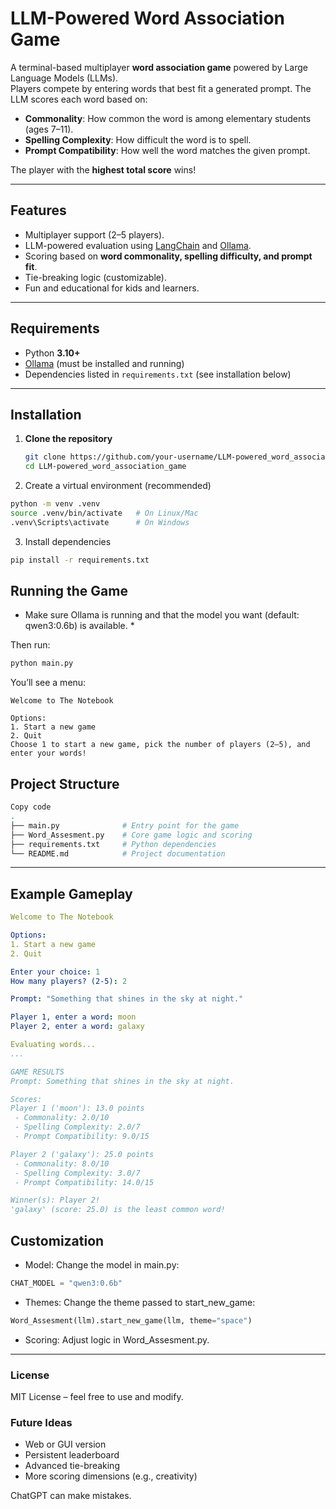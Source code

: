 # LLM-Powered Word Association Game

A terminal-based multiplayer **word association game** powered by Large Language Models (LLMs).  
Players compete by entering words that best fit a generated prompt. The LLM scores each word based on:

- **Commonality**: How common the word is among elementary students (ages 7–11).  
- **Spelling Complexity**: How difficult the word is to spell.  
- **Prompt Compatibility**: How well the word matches the given prompt.  

The player with the **highest total score** wins!

---

## Features
- Multiplayer support (2–5 players).  
- LLM-powered evaluation using [LangChain](https://www.langchain.com/) and [Ollama](https://ollama.ai/).  
- Scoring based on **word commonality, spelling difficulty, and prompt fit**.  
- Tie-breaking logic (customizable).  
- Fun and educational for kids and learners.  

---

## Requirements

- Python **3.10+**
- [Ollama](https://ollama.ai/) (must be installed and running)
- Dependencies listed in `requirements.txt` (see installation below)

---

## Installation

1. **Clone the repository**
   ```bash
   git clone https://github.com/your-username/LLM-powered_word_association_game.git
   cd LLM-powered_word_association_game
   ```
2. Create a virtual environment (recommended)
  ```bash
  python -m venv .venv
  source .venv/bin/activate   # On Linux/Mac
  .venv\Scripts\activate      # On Windows
  ```
3. Install dependencies
  ```bash
  pip install -r requirements.txt
  ```

## Running the Game
* Make sure Ollama is running and that the model you want (default: qwen3:0.6b) is available. *

Then run:

```bash
python main.py
```

You’ll see a menu:

```vbnet
Welcome to The Notebook

Options:
1. Start a new game
2. Quit
Choose 1 to start a new game, pick the number of players (2–5), and enter your words!
```

## Project Structure
```bash
Copy code
.
├── main.py              # Entry point for the game
├── Word_Assesment.py    # Core game logic and scoring
├── requirements.txt     # Python dependencies
└── README.md            # Project documentation
```

---

## Example Gameplay
```yaml
Welcome to The Notebook

Options:
1. Start a new game
2. Quit

Enter your choice: 1
How many players? (2-5): 2

Prompt: "Something that shines in the sky at night."

Player 1, enter a word: moon
Player 2, enter a word: galaxy

Evaluating words...
...

GAME RESULTS
Prompt: Something that shines in the sky at night.

Scores:
Player 1 ('moon'): 13.0 points
 - Commonality: 2.0/10
 - Spelling Complexity: 2.0/7
 - Prompt Compatibility: 9.0/15

Player 2 ('galaxy'): 25.0 points
 - Commonality: 8.0/10
 - Spelling Complexity: 3.0/7
 - Prompt Compatibility: 14.0/15

Winner(s): Player 2!
'galaxy' (score: 25.0) is the least common word!
```

## Customization
- Model: Change the model in main.py:

```python
CHAT_MODEL = "qwen3:0.6b"
```

- Themes: Change the theme passed to start_new_game:
```python
Word_Assesment(llm).start_new_game(llm, theme="space")
```

- Scoring: Adjust logic in Word_Assesment.py.

---

### License
MIT License – feel free to use and modify.

### Future Ideas
- Web or GUI version
- Persistent leaderboard
- Advanced tie-breaking
- More scoring dimensions (e.g., creativity)











ChatGPT can make mistakes.
